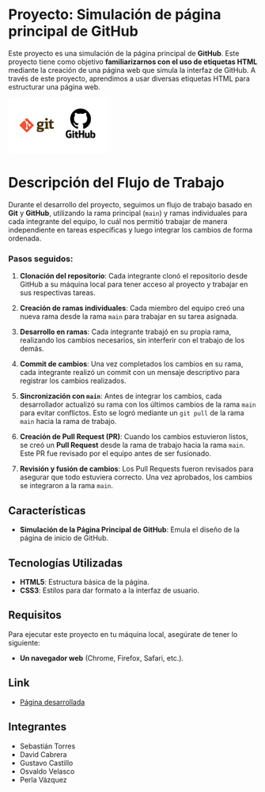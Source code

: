 # Proyecto: Simulación de página principal de GitHub

Este proyecto es una simulación de la página principal de **GitHub**. Este proyecto tiene como objetivo **familiarizarnos con el uso de etiquetas HTML** mediante la creación de una página web que simula la interfaz de GitHub. A través de este proyecto, aprendimos a usar diversas etiquetas HTML para estructurar una página web.

<img src="./imagenes/Git-GitHub.png" alt="Imagen de logo de GitHub y Git" width="200"/>

# Descripción del Flujo de Trabajo 

Durante el desarrollo del proyecto, seguimos un flujo de trabajo basado en **Git** y **GitHub**, utilizando la rama principal (`main`) y ramas individuales para cada integrante del equipo, lo cuál nos permitió trabajar de manera independiente en tareas específicas y luego integrar los cambios de forma ordenada.

### Pasos seguidos:

1. **Clonación del repositorio**: Cada integrante clonó el repositorio desde GitHub a su máquina local para tener acceso al proyecto y trabajar en sus respectivas tareas.

2. **Creación de ramas individuales**: Cada miembro del equipo creó una nueva rama desde la rama `main` para trabajar en su tarea asignada. 

3. **Desarrollo en ramas**: Cada integrante trabajó en su propia rama, realizando los cambios necesarios, sin interferir con el trabajo de los demás.

4. **Commit de cambios**: Una vez completados los cambios en su rama, cada integrante realizó un commit con un mensaje descriptivo para registrar los cambios realizados.

5. **Sincronización con `main`**: Antes de integrar los cambios, cada desarrollador actualizó su rama con los últimos cambios de la rama `main` para evitar conflictos. Esto se logró mediante un `git pull` de la rama `main` hacia la rama de trabajo.

6. **Creación de Pull Request (PR)**: Cuando los cambios estuvieron listos, se creó un **Pull Request** desde la rama de trabajo hacia la rama `main`. Este PR fue revisado por el equipo antes de ser fusionado.

7. **Revisión y fusión de cambios**: Los Pull Requests fueron revisados para asegurar que todo estuviera correcto. Una vez aprobados, los cambios se integraron a la rama `main`.

## Características

- **Simulación de la Página Principal de GitHub**: Emula el diseño de la página de inicio de GitHub.

## Tecnologías Utilizadas

- **HTML5**: Estructura básica de la página.
- **CSS3**: Estilos para dar formato a la interfaz de usuario.

## Requisitos

Para ejecutar este proyecto en tu máquina local, asegúrate de tener lo siguiente:

- **Un navegador web** (Chrome, Firefox, Safari, etc.).

## Link 
- [Página desarrollada](https://perlavazd.github.io/Becalos-ProyectoFinal/)

## Integrantes 

- Sebastián Torres
- David Cabrera
- Gustavo Castillo
- Osvaldo Velasco
- Perla Vázquez
